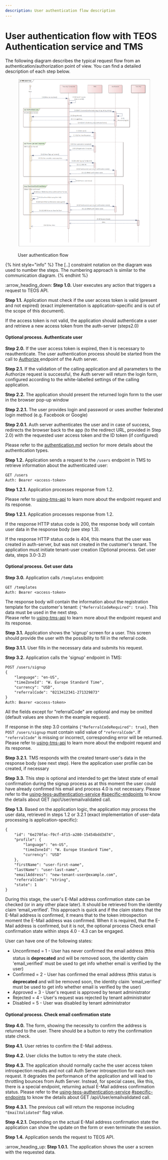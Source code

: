 ```yaml
---
description: User authentication flow description
---
```


# User authentication  flow with TEOS Authentication service and TMS

The following diagram describes the typical request flow from an authentication/authorization point of view. You can find a detailed description of each step below.

<figure><img src="../.gitbook/assets/TMS Auth Flow.png" alt=""><figcaption><p>User authentication flow</p></figcaption></figure>

{% hint style="info" %}
The \[..] constraint notation on the diagram was used to number the steps. The numbering approach is similar to the communication diagram.
{% endhint %}

:arrow\_heading\_down: **Step 1.0.** User executes any action that triggers a request to TEOS API.

**Step 1.1.** Application must check if the user access token is valid (present and not expired) (exact implementation is application-specific and is out of the scope of this document).

If the access token is not valid, the application should authenticate a user and retrieve a new access token from the auth-server (steps2.0)

#### Optional process. Authenticate user

**Step 2.0.** If the user access token is expired, then it is necessary to reauthenticate. The user authentication process should be started from the call to [Authorize ](https://teos-docs.coreledger.net/using-additional-apis-of-teos-platform/using-teos-authentication-service#authorize-endpoint)endpoint of the Auth server.

**Step 2.1.** If the validation of the calling application and all parameters to the Authorize request is successful, the Auth server will return the login form, configured according to the white-labelled settings of the calling application.

**Step 2.2.** The application should present the returned login form to the user in the browser pop-up window

**Step 2.2.1.** The user provides login and password or uses another federated login method (e.g. Facebook or Google)

**Step 2.0.1.** Auth server authenticates the user and in case of success, redirects the browser back to the app (to the redirect URL, provided in Step 2.0) with the requested user access token and the ID token (if configured)

Please refer to the [authentication.md](../using-the-teos-api/authentication.md "mention") section for more details about the authentication types.

**Step 1.2.** Application sends a request to the `/users` endpoint in TMS to retrieve information about the authenticated user:&#x20;

```
GET /users
Auth: Bearer <access-token>
```

**Step 1.2.1.** Application processes response from 1.2.&#x20;

Please refer to [using-tms-api](using-tms-api/ "mention") to learn more about the endpoint request and its response.

**Step 1.2.1.** Application processes response from 1.2.&#x20;

If the response HTTP status code is 200, the response body will contain user data in the response body (see step 1.3).

If the response HTTP status code is 404, this means that the user was created in auth-server, but was not created in the customer's tenant. The application must initiate tenant-user creation (Optional process. Get user data, steps 3.0-3.2)

#### Optional process. Get user data

**Step 3.0.** Application calls `/templates` endpoint:&#x20;

```
GET /templates
Auth: Bearer <access-token>
```

The response body will contain the information about the registration template for the customer's tenant: `{"ReferralCodeRequired": true}`. This data must be used in the next step.\
Please refer to [using-tms-api](using-tms-api/ "mention") to learn more about the endpoint request and its response.

**Step 3.1.** Application shows the 'signup' screen for a user. This screen should provide the user with the possibility to fill in the referral code.

**Step 3.1.1.** User fills in the necessary data and submits his request.

**Step 3.2.** Application calls the 'signup' endpoint in TMS:&#x20;

```
POST /users/signup 
{
    "language": "en-US",
    "timeZoneId": "W. Europe Standard Time",
    "currency": "USD",
    "referralCode": "0213412341-271329873"
} 
Auth: Bearer <access-token> 
```

All the fields except for "referralCode" are optional and may be omitted (default values are shown in the example request).

If response in the step 3.0 contains `{"ReferralCodeRequired": true}`, then `POST /users/signup` must contain valid value of `"referralCode"`. If `"referralCode"` is missing or incorrect, corresponding error will be returned.\
Please refer to [using-tms-api](using-tms-api/ "mention") to learn more about the endpoint request and its response.

**Step 3.2.1.** TMS responds with the created tenant-user's data in the response body (see next step). Here the application user profile can be created, if necessary

**Step 3.3.** This step is optional and intended to get the latest state of email confirmation during the signup process as at this moment the user could have already confirmed his email and process 4.0 is not necessary. Please refer to the [using-teos-authentication-service](using-teos-authentication-service/ "mention") [#specific-endpoints](using-teos-authentication-service/#specific-endpoints "mention") to know the details about GET /api/User/emailvalidated call.

**Step 1.3.** Based on the application logic, the application may process the user data, retrieved in steps 1.2 or 3.2.1 (exact implementation of user-data processing is application-specific):&#x20;

```
{
    "id": "6e270fac-f9cf-4f15-a280-15454bdd3d74",
    "profile": {
        "language": "en-US",
        "timeZoneId": "W. Europe Standard Time",
        "currency": "USD"
    },
    "firstName": "user-first-name",
    "lastName": "user-last-name",
    "emailAddress": "new-tenant-user@example.com",
    "referralCode": "string",
    "state": 1
}
```

During this stage, the user's E-Mail address confirmation state can be checked (or in any other place later). It should be retrieved from the identity claim 'email\_verified'. This approach is quick and if the claim states that the E-Mail address is confirmed, it means that to the token introspection moment the E-Mail address was confirmed. When it is required, that the E-Mail address is confirmed, but it is not, the optional process Check email confirmation state within steps 4.0 - 4.3 can be engaged.

User can have one of the following states:

* Unconfirmed = 1 - User has never confirmed the email address (❗this status is **deprecated** and will be removed soon, the identity claim 'email\_verified' must be used to get info whether email is verified by the user)
* Confirmed = 2 - User has confirmed the email address (❗this status is **deprecated** and will be removed soon, the identity claim 'email\_verified' must be used to get info whether email is verified by the user)
* Approved = 3 - User's request is approved by tenant administrator
* Rejected = 4 - User's request was rejected by tenant administrator
* Disabled = 5 - User was disabled by tenant administrator

#### Optional process. Check email confirmation state

**Step 4.0.** The form, showing the necessity to confirm the address is returned to the user. There should be a button to retry the confirmation state check.

**Step 4.1.** User retries to confirm the E-Mail address.

**Step 4.2.** User clicks the button to retry the state check.

**Step 4.3.** The application should normally cache the user access token introspection results and not call Auth Server introspection for each own request. It degrades the performance of the application and will lead to throttling bounces from Auth Server. Instead, for special cases, like this, there is a special endpoint, returning actual E-Mail address confirmation status. Please refer to the [using-teos-authentication-service](using-teos-authentication-service/ "mention") [#specific-endpoints](using-teos-authentication-service/#specific-endpoints "mention") to know the details about GET /api/User/emailvalidated call.

**Step 4.3.1.** The previous call will return the response including `"EmailValidated"` flag value.

**Step 4.2.1.** Depending on the actual E-Mail address confirmation state the application can show the update on the form or even terminate the session.

**Step 1.4.** Application sends the request to TEOS API.

:arrow\_heading\_up: **Step 1.0.1.** The application shows the user a screen with the requested data.
